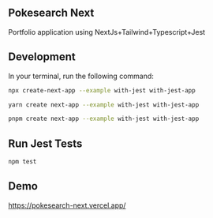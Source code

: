 ## Pokesearch Next

Portfolio application using NextJs+Tailwind+Typescript+Jest

## Development

In your terminal, run the following command:

```bash
npx create-next-app --example with-jest with-jest-app
```

```bash
yarn create next-app --example with-jest with-jest-app
```

```bash
pnpm create next-app --example with-jest with-jest-app
```

## Run Jest Tests

```bash
npm test
```

## Demo

https://pokesearch-next.vercel.app/
